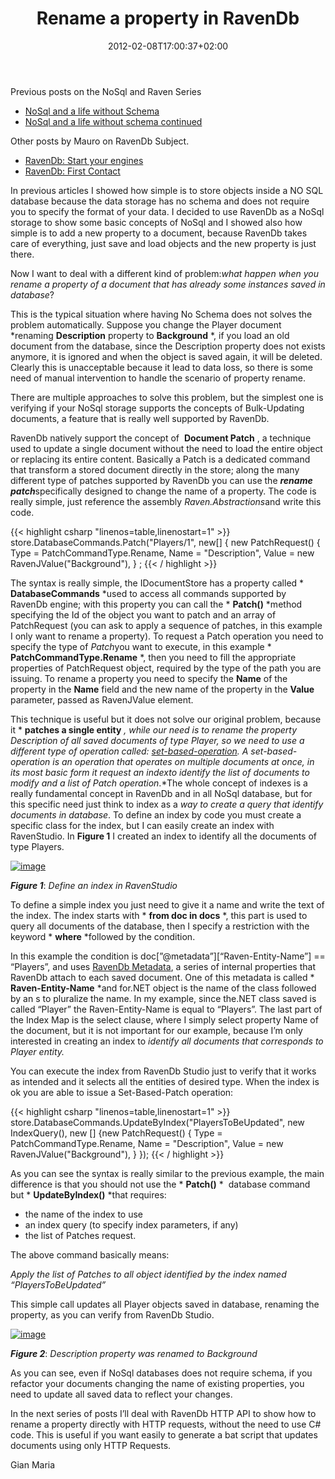﻿---
title: "Rename a property in RavenDb"
description: ""
date: 2012-02-08T17:00:37+02:00
draft: false
tags: [RavenDB]
categories: [NoSql,RavenDB]
---
Previous posts on the NoSql and Raven Series

- [NoSql and a life without Schema](http://www.codewrecks.com/blog/index.php/2012/02/04/nosql-and-a-life-without-schema/)
- [NoSql and a life without schema continued](http://www.codewrecks.com/blog/index.php/2012/02/06/nosql-and-a-life-without-schema-continued/)

Other posts by Mauro on RavenDb Subject.

- [RavenDb: Start your engines](http://mauroservienti.blogspot.com/2012/01/ravendb-start-your-engines.html)
- [RavenDb: First Contact](http://mauroservienti.blogspot.com/2012/02/ravendb-first-contact.html)

In previous articles I showed how simple is to store objects inside a NO SQL database because the data storage has no schema and does not require you to specify the format of your data. I decided to use RavenDb as a NoSql storage to show some basic concepts of NoSql and I showed also how simple is to add a new property to a document, because RavenDb takes care of everything, just save and load objects and the new property is just there.

Now I want to deal with a different kind of problem:*what happen when you rename a property of a document that has already some instances saved in database*?

This is the typical situation where having No Schema does not solves the problem automatically. Suppose you change the Player document *renaming  **Description** property to  **Background** *, if you load an old document from the database, since the Description property does not exists anymore, it is ignored and when the object is saved again, it will be deleted. Clearly this is unacceptable because it lead to data loss, so there is some need of manual intervention to handle the scenario of property rename.

There are multiple approaches to solve this problem, but the simplest one is verifying if your NoSql storage supports the concepts of Bulk-Updating documents, a feature that is really well supported by RavenDb.

RavenDb natively support the concept of   **Document Patch** , a technique used to update a single document without the need to load the entire object or replacing its entire content. Basically a Patch is a dedicated command that transform a stored document directly in the store; along the many different type of patches supported by RavenDb you can use the ***rename* *patch***specifically designed to change the name of a property. The code is really simple, just reference the assembly *Raven.Abstractions*and write this code.

{{< highlight csharp "linenos=table,linenostart=1" >}}
store.DatabaseCommands.Patch("Players/1",
new[] { new PatchRequest() {
Type = PatchCommandType.Rename,
Name = "Description",
Value = new RavenJValue("Background"),
}
;
{{< / highlight >}}

The syntax is really simple, the IDocumentStore has a property called * **DatabaseCommands** *used to access all commands supported by RavenDb engine; with this property you can call the * **Patch()** *method specifying the Id of the object you want to patch and an array of PatchRequest (you can ask to apply a sequence of patches, in this example I only want to rename a property). To request a Patch operation you need to specify the type of *Patch*you want to execute, in this example * **PatchCommandType.Rename** *, then you need to fill the appropriate properties of PatchRequest object, required by the type of the path you are issuing. To rename a property you need to specify the  **Name** of the property in the  **Name** field and the new name of the property in the  **Value** parameter, passed as RavenJValue element.

This technique is useful but it does not solve our original problem, because it * **patches a single entity** *, while our need is to rename the property *Description of all saved documents of type Player*, so we need to use a different type of operation called: [set-based-operation](http://ravendb.net/docs/client-api/set-based-operations). A set-based-operation is an operation that operates on multiple documents at once, in its most basic form it request an *index*to identify the list of documents to modify and a list of Patch operation*.*The whole concept of indexes is a really fundamental concept in RavenDb and in all NoSql database, but for this specific need just think to index as a *way to create a query that identify documents in database*. To define an index by code you must create a specific class for the index, but I can easily create an index with RavenStudio. In  **Figure 1** I created an index to identify all the documents of type Players.

[![image](https://www.codewrecks.com/blog/wp-content/uploads/2012/02/image_thumb4.png "image")](https://www.codewrecks.com/blog/wp-content/uploads/2012/02/image4.png)

 ***Figure 1***: *Define an index in RavenStudio*

To define a simple index you just need to give it a name and write the text of the index. The index starts with * **from doc in docs** *, this part is used to query all documents of the database, then I specify a restriction with the keyword * **where** *followed by the condition.

In this example the condition is doc[”@metadata”][“Raven-Entity-Name”] == “Players”, and uses [RavenDb Metadata](http://ravendb.net/docs/client-api/advanced/document-metadata), a series of internal properties that RavenDb attach to each saved document. One of this metadata is called * **Raven-Entity-Name** *and for.NET object is the name of the class followed by an s to pluralize the name. In my example, since the.NET class saved is called “Player” the Raven-Entity-Name is equal to “Players”. The last part of the Index Map is the select clause, where I simply select property Name of the document, but it is not important for our example, because I’m only interested in creating an index to *identify all documents that corresponds to Player entity.*

You can execute the index from RavenDb Studio just to verify that it works as intended and it selects all the entities of desired type. When the index is ok you are able to issue a Set-Based-Patch operation:

{{< highlight csharp "linenos=table,linenostart=1" >}}
store.DatabaseCommands.UpdateByIndex("PlayersToBeUpdated",
new IndexQuery(),
new [] {new PatchRequest() {
Type = PatchCommandType.Rename,
Name = "Description",
Value = new RavenJValue("Background"),
}
});
{{< / highlight >}}

As you can see the syntax is really similar to the previous example, the main difference is that you should not use the * **Patch()** *  database command but * **UpdateByIndex()** *that requires:

- the name of the index to use
- an index query (to specify index parameters, if any)
- the list of Patches request.

The above command basically means:

*Apply the list of Patches to all object identified by the index named “PlayersToBeUpdated”*

This simple call updates all Player objects saved in database, renaming the property, as you can verify from RavenDb Studio.

[![image](https://www.codewrecks.com/blog/wp-content/uploads/2012/02/image_thumb5.png "image")](https://www.codewrecks.com/blog/wp-content/uploads/2012/02/image5.png)

 ***Figure 2***: *Description property was renamed to Background*

As you can see, even if NoSql databases does not require schema, if you refactor your documents changing the name of existing properties, you need to update all saved data to reflect your changes.

In the next series of posts I’ll deal with RavenDb HTTP API to show how to rename a property directly with HTTP requests, without the need to use C# code. This is useful if you want easily to generate a bat script that updates documents using only HTTP Requests.

Gian Maria
